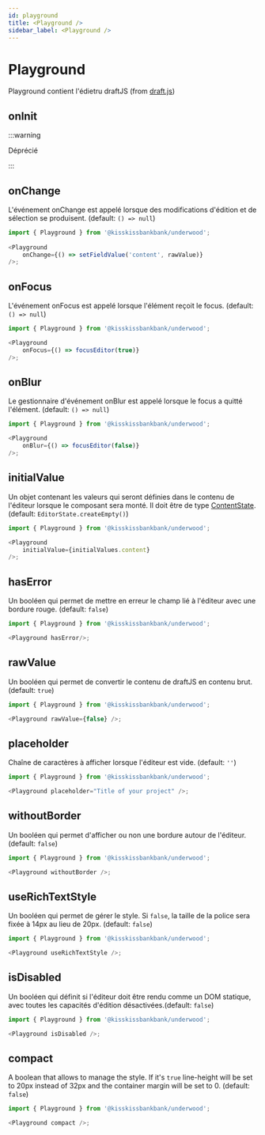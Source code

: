 ```yaml
---
id: playground
title: <Playground />
sidebar_label: <Playground />
---
```

# Playground

Playground contient l'édietru draftJS (from [draft.js](https://draftjs.org/docs/api-reference-editor/))

## onInit
:::warning

Déprécié

:::



## onChange
L'événement onChange est appelé lorsque des modifications d'édition et de sélection se produisent. (default: `() => null`)

```javascript
import { Playground } from '@kisskissbankbank/underwood';
 
<Playground
    onChange={() => setFieldValue('content', rawValue)}
/>;
```

## onFocus
L'événement onFocus est appelé lorsque l'élément reçoit le focus. (default: `() => null`)

```javascript
import { Playground } from '@kisskissbankbank/underwood';

<Playground
    onFocus={() => focusEditor(true)}
/>;
```

## onBlur
Le gestionnaire d'événement onBlur est appelé lorsque le focus a quitté l'élément. (default: `() => null`)

```javascript
import { Playground } from '@kisskissbankbank/underwood';

<Playground 
    onBlur={() => focusEditor(false)}
/>;
```

## initialValue
Un objet contenant les valeurs qui seront définies dans le contenu de l'éditeur lorsque le composant sera monté. Il doit être de type [ContentState](https://draftjs.org/docs/api-reference-content-state). (default: `EditorState.createEmpty()`)

```javascript
import { Playground } from '@kisskissbankbank/underwood';

<Playground
    initialValue={initialValues.content}
/>;
```

## hasError
Un booléen qui permet de mettre en erreur le champ lié à l'éditeur avec une bordure rouge. (default: `false`)

```javascript
import { Playground } from '@kisskissbankbank/underwood';

<Playground hasError/>;
```

## rawValue
Un booléen qui permet de convertir le contenu de draftJS en contenu brut. (default: `true`)

```javascript
import { Playground } from '@kisskissbankbank/underwood';

<Playground rawValue={false} />;
```

## placeholder
Chaîne de caractères à afficher lorsque l'éditeur est vide. (default: `''`)

```javascript
import { Playground } from '@kisskissbankbank/underwood';

<Playground placeholder="Title of your project" />;
```

## withoutBorder
Un booléen qui permet d'afficher ou non une bordure autour de l'éditeur. (default: `false`)

```javascript
import { Playground } from '@kisskissbankbank/underwood';

<Playground withoutBorder />;
```

## useRichTextStyle
Un booléen qui permet de gérer le style. Si `false`, la taille de la police sera fixée à 14px au lieu de 20px. (default: `false`)

```javascript
import { Playground } from '@kisskissbankbank/underwood';

<Playground useRichTextStyle />;
```

## isDisabled
Un booléen qui définit si l'éditeur doit être rendu comme un DOM statique, avec toutes les capacités d'édition désactivées.(default: `false`)

```javascript
import { Playground } from '@kisskissbankbank/underwood';

<Playground isDisabled />;
```

## compact
A boolean that allows to manage the style. If it's `true` line-height will be set to 20px instead of 32px and the container margin will be set to 0. (default: `false`)

```javascript
import { Playground } from '@kisskissbankbank/underwood';

<Playground compact />;
```
